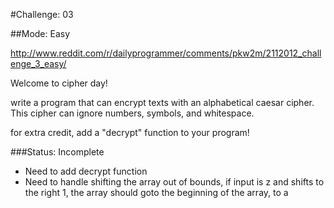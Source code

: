 #Challenge: 03

##Mode: Easy

http://www.reddit.com/r/dailyprogrammer/comments/pkw2m/2112012_challenge_3_easy/

Welcome to cipher day!

write a program that can encrypt texts with an alphabetical caesar cipher. This cipher can ignore numbers, symbols, and whitespace.

for extra credit, add a "decrypt" function to your program!


###Status: Incomplete
* Need to add decrypt function
* Need to handle shifting the array out of bounds, if input is z and shifts to the right 1, the array should goto the beginning of the array, to a